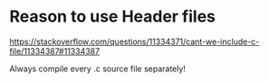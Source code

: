 # Reason to use Header files
https://stackoverflow.com/questions/11334371/cant-we-include-c-file/11334387#11334387

Always compile every .c source file separately! 

